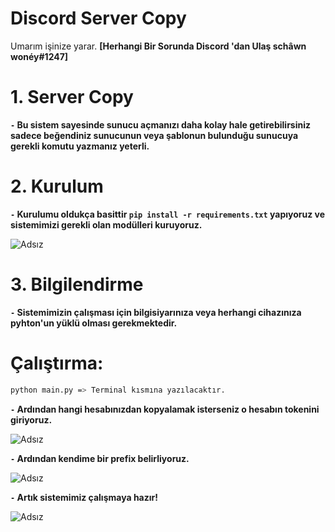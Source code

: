 
# Discord Server Copy

Umarım işinize yarar. **[Herhangi Bir Sorunda Discord 'dan Ulaş schâwn wonéy#1247]**

# 1. Server Copy
**`-` Bu sistem sayesinde sunucu açmanızı daha kolay hale getirebilirsiniz sadece beğendiniz sunucunun veya şablonun bulunduğu sunucuya gerekli komutu yazmanız yeterli.**


# 2. Kurulum
**`-` Kurulumu oldukça basittir `pip install -r requirements.txt` yapıyoruz ve sistemimizi gerekli olan modülleri kuruyoruz.**

![Adsız](https://media.discordapp.net/attachments/923986783543378011/935475312433713202/unknown.png)

# 3. Bilgilendirme
**`-` Sistemimizin çalışması için bilgisiyarınıza veya herhangi cihazınıza pyhton'un yüklü olması gerekmektedir.**


# Çalıştırma:

```sh
python main.py => Terminal kısmına yazılacaktır.
```
**`-` Ardından hangi hesabınızdan kopyalamak isterseniz o hesabın tokenini giriyoruz.**

![Adsız](https://media.discordapp.net/attachments/923986783543378011/935473328708280370/unknown.png)

**`-` Ardından kendime bir prefix belirliyoruz.**

![Adsız](https://media.discordapp.net/attachments/923986783543378011/935473636314341386/unknown.png)

**`-` Artık sistemimiz çalışmaya hazır!**

![Adsız](https://media.discordapp.net/attachments/923986783543378011/935474069632061470/unknown.png)

